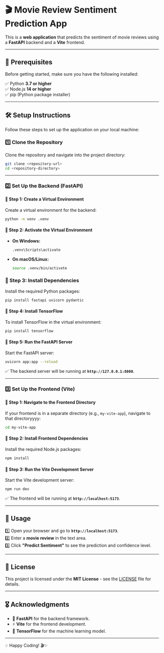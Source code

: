 # 🎬 Movie Review Sentiment Prediction App

This is a **web application** that predicts the sentiment of movie reviews using a **FastAPI** backend and a **Vite** frontend.

---

## 🚀 Prerequisites

Before getting started, make sure you have the following installed:

✅ Python **3.7 or higher**  
✅ Node.js **14 or higher**  
✅ pip (Python package installer)

---

## 🛠️ Setup Instructions

Follow these steps to set up the application on your local machine:

### 1️⃣ Clone the Repository

Clone the repository and navigate into the project directory:

```bash
git clone <repository-url>
cd <repository-directory>
```

---

### 2️⃣ Set Up the Backend (FastAPI)

#### 📌 Step 1: Create a Virtual Environment

Create a virtual environment for the backend:

```bash
python -m venv .venv
```

#### 📌 Step 2: Activate the Virtual Environment

- **On Windows:**
  ```bash
  .venv\Scripts\activate
  ```
- **On macOS/Linux:**
  ```bash
  source .venv/bin/activate
  ```

### 📌 Step 3: Install Dependencies

Install the required Python packages:

```bash
pip install fastapi uvicorn pydantic
```

#### 📌 Step 4: Install TensorFlow

To install TensorFlow in the virtual environment:

```bash
pip install tensorflow
```

#### 📌 Step 5: Run the FastAPI Server

Start the FastAPI server:

```bash
uvicorn app:app --reload
```

✅ The backend server will be running at **`http://127.0.0.1:8000`**.

---

### 3️⃣ Set Up the Frontend (Vite)

#### 📌 Step 1: Navigate to the Frontend Directory

If your frontend is in a separate directory (e.g., `my-vite-app`), navigate to that directoryyyy:

```bash
cd my-vite-app
```

#### 📌 Step 2: Install Frontend Dependencies

Install the required Node.js packages:

```bash
npm install
```

#### 📌 Step 3: Run the Vite Development Server

Start the Vite development server:

```bash
npm run dev
```

✅ The frontend will be running at **`http://localhost:5173`**.

---

## 🎥 Usage

1️⃣ Open your browser and go to **`http://localhost:5173`**.  
2️⃣ Enter a **movie review** in the text area.  
3️⃣ Click **"Predict Sentiment"** to see the prediction and confidence level.

---

## 📜 License

This project is licensed under the **MIT License** - see the [LICENSE](LICENSE) file for details.

---

## 🎖️ Acknowledgments

- 🚀 **FastAPI** for the backend framework.
- ⚡ **Vite** for the frontend development.
- 🧠 **TensorFlow** for the machine learning model.

---

💡 Happy Coding! 🎬✨
